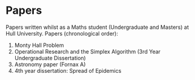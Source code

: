 # Papers
Papers written whilst as a Maths student (Undergraduate and Masters) at Hull University. Papers (chronological order):

1. Monty Hall Problem 
2. Operational Research and the Simplex Algorithm (3rd Year Undergraduate Dissertation)
3. Astronomy paper (Fornax A)
4. 4th year dissertation: Spread of Epidemics
